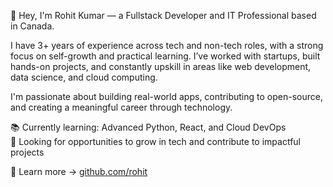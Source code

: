 👋 Hey, I'm Rohit Kumar — a Fullstack Developer and IT Professional based in Canada.

I have 3+ years of experience across tech and non-tech roles, with a strong focus on self-growth and practical learning. I’ve worked with startups, built hands-on projects, and constantly upskill in areas like web development, data science, and cloud computing.

I'm passionate about building real-world apps, contributing to open-source, and creating a meaningful career through technology.

📚 Currently learning: Advanced Python, React, and Cloud DevOps  
💼 Looking for opportunities to grow in tech and contribute to impactful projects

🔗 Learn more → [github.com/rohit](https://github.com/em-rohit)

